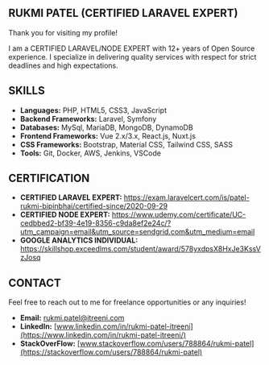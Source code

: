 ## RUKMI PATEL (CERTIFIED LARAVEL EXPERT)

Thank you for visiting my profile!

I am a CERTIFIED LARAVEL/NODE EXPERT with 12+ years of Open Source experience. I specialize in delivering quality services with respect for strict deadlines and high expectations.

## SKILLS

- **Languages:** PHP, HTML5, CSS3, JavaScript
- **Backend Frameworks:** Laravel, Symfony
- **Databases:** MySql, MariaDB, MongoDB, DynamoDB
- **Frontend Frameworks:** Vue 2.x/3.x, React.js, Nuxt.js
- **CSS Frameworks:** Bootstrap, Material CSS, Tailwind CSS, SASS
- **Tools:** Git, Docker, AWS, Jenkins, VSCode

## CERTIFICATION

- **CERTIFIED LARAVEL EXPERT:** https://exam.laravelcert.com/is/patel-rukmi-bipinbhai/certified-since/2020-09-29
- **CERTIFIED NODE EXPERT:** https://www.udemy.com/certificate/UC-cedbbed2-bf39-4e19-8356-c9da8ef2e24c/?utm_campaign=email&utm_source=sendgrid.com&utm_medium=email
- **GOOGLE ANALYTICS INDIVIDUAL:** https://skillshop.exceedlms.com/student/award/578yxdpsX8HxJe3KssVzJosq
  

## CONTACT

Feel free to reach out to me for freelance opportunities or any inquiries!

- **Email:** [rukmi.patel@itreeni.com](mailto:rukmi.patel@itreeni.com)
- **LinkedIn:** [www.linkedin.com/in/rukmi-patel-itreeni](https://www.linkedin.com/in/rukmi-patel-itreeni/)
- **StackOverFlow:** [www.stackoverflow.com/users/788864/rukmi-patel](https://stackoverflow.com/users/788864/rukmi-patel)
